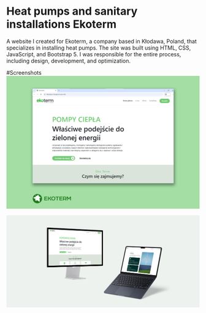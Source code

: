 # Heat pumps and sanitary installations Ekoterm
A website I created for Ekoterm, a company based in Kłodawa, Poland, that specializes in installing heat pumps. The site was built using HTML, CSS, JavaScript, and Bootstrap 5. I was responsible for the entire process, including design, development, and optimization.


#Screenshots
![image alt](https://github.com/robertmichalak17/Ekoterm/blob/89254673fa809f874a92cb8c2b44a2ef744fafb5/ekk.jpg)

![image alt](https://github.com/robertmichalak17/Ekoterm/blob/40aaa79e998bfaf7518a718a78390ae53974c77d/zrzut.png)

